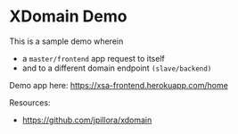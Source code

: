 # XDomain Demo

This is a sample demo wherein
* a `master/frontend` app request to itself
* and to a different domain endpoint `(slave/backend)`

Demo app here: https://xsa-frontend.herokuapp.com/home

Resources:
* https://github.com/jpillora/xdomain

